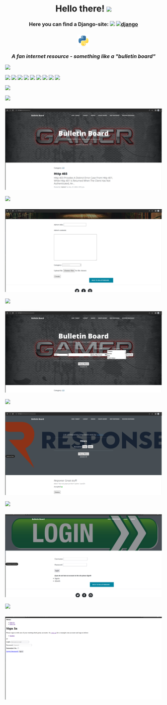 <h1 align="center">Hello there!</a> 
<img src="https://github.com/blackcater/blackcater/raw/main/images/Hi.gif" height="32"/></h1>

<h3 align="center">Here you can find a Django-site: <img src="https://img.shields.io/badge/bulletin board- project -green"/> 
<a href="https://www.djangoproject.com/" target="_blank" rel="noreferrer"> <img src="https://cdn.worldvectorlogo.com/logos/django.svg" alt="django" width="40" height="20"/></h3> 

<h3 align="center">
<a href="https://www.python.org" target="_blank" rel="noreferrer"> <img src="https://raw.githubusercontent.com/devicons/devicon/master/icons/python/python-original.svg" alt="python" width="40" height="40"/> </a> </p></a><em>A fan internet resource - something like a 
"bulletin board"</em></h3>

<p><img src="https://img.shields.io/badge/📝The main functionality of the site:-orange"/></p>

<img src="https://img.shields.io/badge/1-Users of the site are be able to register in it by email, having received a letter with a registration confirmation code-blue"/>
<img src="https://img.shields.io/badge/2-After registration, they can create and edit adverts. Ads consist of a title and text. Also they can add pictures, embedded videos and other content with the advert-blue"/>
<img src="https://img.shields.io/badge/3-Users can send responses to ads of other users, consisting of plain text-blue"/>
<img src="https://img.shields.io/badge/4-When sending a response, the user receives an email with a notification about it -blue"/>
<img src="https://img.shields.io/badge/5-Also, the user has access to a private page with responses to his ads, inside which he can filter responses by ads, delete and accept them -blue"/>
<img src="https://img.shields.io/badge/6-If accepting a response, the user who left the response also receives a notification -blue"/>
<img src="https://img.shields.io/badge/7-There is an email notice to the users if a new advert has been added -blue"/>
<img src="https://img.shields.io/badge/8-In addition, the user can define the ad in one of the following categories: -blue"/>
<img src="https://img.shields.io/badge/categories: - Tanks, Heals, DDs, Merchants, Guildmasters, Questgivers, Blacksmiths, Leatherworkers, Potions Masters, Spellmasters - blue"/>

<p><img src="https://img.shields.io/badge/🌱Some examples:-orange"/></p>

<img src="https://img.shields.io/static/v1?label=1&message=Advert list&color=9cf"/>
<h3 align="center"><img src="https://github.com/Viton4ik/Bulletin_Board/blob/master/prj_screens/adverts.png"/> 
<a href="https://www.djangoproject.com/" target="_blank" rel="noreferrer"></h3> 
  
 <img src="https://img.shields.io/static/v1?label=2&message=Advert Create&color=9cf"/>
<h3 align="center"><img src="https://github.com/Viton4ik/Bulletin_Board/blob/master/prj_screens/create.png"/> 
<a href="https://www.djangoproject.com/" target="_blank" rel="noreferrer"></h3> 
  
 <img src="https://img.shields.io/static/v1?label=3&message=Search page&color=9cf"/>
<h3 align="center"><img src="https://github.com/Viton4ik/Bulletin_Board/blob/master/prj_screens/search.png"/> 
<a href="https://www.djangoproject.com/" target="_blank" rel="noreferrer"></h3> 
  
 <img src="https://img.shields.io/static/v1?label=4&message=Responses&color=9cf"/>
<h3 align="center"><img src="https://github.com/Viton4ik/Bulletin_Board/blob/master/prj_screens/responses.png"/> 
<a href="https://www.djangoproject.com/" target="_blank" rel="noreferrer"></h3> 
  
  <img src="https://img.shields.io/static/v1?label=5&message=LogIn&color=9cf"/>
<h3 align="center"><img src="https://github.com/Viton4ik/Bulletin_Board/blob/master/prj_screens/login.png"/> 
<a href="https://www.djangoproject.com/" target="_blank" rel="noreferrer"></h3> 
    
  <img src="https://img.shields.io/static/v1?label=6&message=allauth&color=9cf"/>
<h3 align="center"><img src="https://github.com/Viton4ik/Bulletin_Board/blob/master/prj_screens/allauth.png"/> 
<a href="https://www.djangoproject.com/" target="_blank" rel="noreferrer"></h3> 
